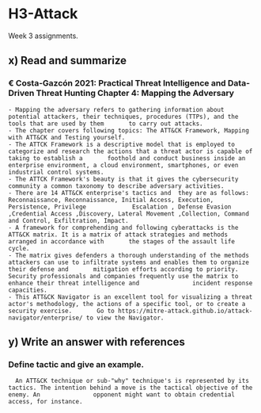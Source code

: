 # H3-Attack
Week 3 assignments.
## x) Read and summarize
  ### € Costa-Gazcón 2021: Practical Threat Intelligence and Data-Driven Threat Hunting Chapter 4: Mapping the Adversary
    - Mapping the adversary refers to gathering information about potential attackers, their techniques, procedures (TTPs), and the tools that are used by them       to carry out attacks.
    - The chapter covers following topics: The ATT&CK Framework, Mapping with ATT&CK and Testing yourself. 
    - The ATTCK Framework is a descriptive model that is employed to categorize and research the actions that a threat actor is capable of taking to establish a       foothold and conduct business inside an enterprise environment, a cloud environment, smartphones, or even industrial control systems.
    - The ATTCK Framework's beauty is that it gives the cybersecurity community a common taxonomy to describe adversary activities.
    - There are 14 ATT&CK enterprise's tactics and  they are as follows: Reconnaissance, Reconnaissance, Initial Access, Execution, Persistence, Privilege             Escalation , Defense Evasion ,Credential Access ,Discovery, Lateral Movement ,Collection, Command and Control, Exfiltration, Impact.
    - A framework for comprehending and following cyberattacks is the ATT&CK matrix. It is a matrix of attack strategies and methods arranged in accordance with       the stages of the assault life cycle.
    - The matrix gives defenders a thorough understanding of the methods attackers can use to infiltrate systems and enables them to organize their defense and       mitigation efforts according to priority. Security professionals and companies frequently use the matrix to enhance their threat intelligence and               incident response capacities.
    - This ATT&CK Navigator is an excellent tool for visualizing a threat actor's methodology, the actions of a specific tool, or to create a security exercise.       Go to https://mitre-attack.github.io/attack-navigator/enterprise/ to view the Navigator.
## y) Write an answer with references  
  ### Define tactic and give an example.
      An ATT&CK technique or sub-"why" technique's is represented by its tactics. The intention behind a move is the tactical objective of the enemy. An               opponent might want to obtain credential access, for instance.
      
    
